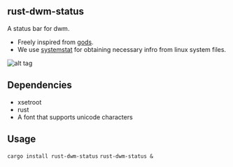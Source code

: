 rust-dwm-status
---------------

A status bar for dwm.
- Freely inspired from [gods](https://github.com/schachmat/gods).
- We use [systemstat](https://github.com/myfreeweb/systemstat) for obtaining necessary infro from linux system files.

![alt tag](https://github.com/pierrechevalier83/rust-dwm-status/blob/master/screenshots/demo.png)

Dependencies
------------
- xsetroot
- rust
- A font that supports unicode characters

Usage
-----
`cargo install rust-dwm-status`
`rust-dwm-status &`
